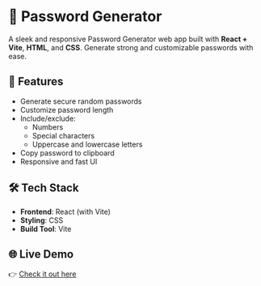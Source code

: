 # 🔐 Password Generator

A sleek and responsive Password Generator web app built with **React + Vite**, **HTML**, and **CSS**. Generate strong and customizable passwords with ease.

## 🚀 Features

- Generate secure random passwords
- Customize password length
- Include/exclude:
  - Numbers
  - Special characters
  - Uppercase and lowercase letters
- Copy password to clipboard
- Responsive and fast UI

## 🛠️ Tech Stack

- **Frontend**: React (with Vite)
- **Styling**: CSS
- **Build Tool**: Vite

## 🌐 Live Demo

👉 [Check it out here](https://atharvps13.github.io/Password_Generator/)
